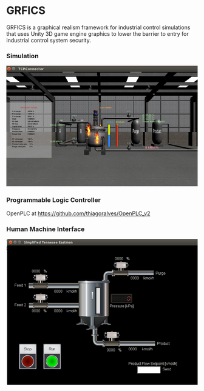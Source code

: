 # GRFICS
GRFICS is a graphical realism framework for industrial control simulations that uses Unity 3D game engine graphics to lower the barrier to entry for industrial control system security.

### Simulation

![explosion](figures/explosion.png)

### Programmable Logic Controller
OpenPLC at https://github.com/thiagoralves/OpenPLC_v2

### Human Machine Interface

![hmi](figures/hmi.png)

